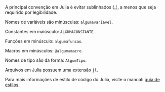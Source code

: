A principal convenção em Julia é evitar sublinhados (_), a menos que seja requirido por legibilidade.

Nomes de variáveis são minúsculas: `algumavariavel`.

Constantes em maiúsculo: `ALGUMACONSTANTE`.

Funções em minúsculo:  `algumafuncao`.

Macros em minúsculos: `@algumamacro`.

Nomes de tipo são da forma: `AlgumTipo`. 

Arquivos em Julia possuem uma extensão `jl`.

Para mais informações de estilo de código do Julia, visite o manual: [guia de estilos](https://docs.julialang.org/en/stable/manual/style-guide/).
